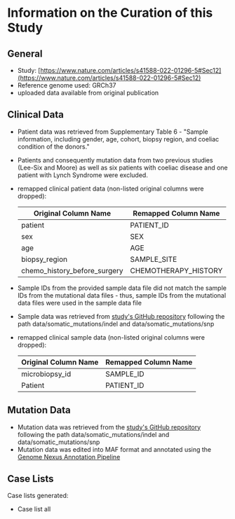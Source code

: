 # **Information on the Curation of this Study**

## General
* Study: [https://www.nature.com/articles/s41588-022-01296-5#Sec12](https://www.nature.com/articles/s41588-022-01296-5#Sec12)
* Reference genome used: GRCh37
* uploaded data available from original publication

## Clinical Data
* Patient data was retrieved from Supplementary Table 6 - "Sample information, including gender, age, cohort, biopsy region, and coeliac condition of the donors."
* Patients and consequently mutation data from two previous studies (Lee-Six and Moore) as well as six patients with coeliac disease and one patient with Lynch Syndrome were excluded.
* remapped clinical patient data (non-listed original columns were dropped):

  | Original Column Name | Remapped Column Name|
  |----------------------|---------------------|
  |patient		 |PATIENT_ID           |
  |sex                   |SEX                  |
  |age                   |AGE                  |
  |biopsy_region         |SAMPLE_SITE          |
  |chemo_history_before_surgery|CHEMOTHERAPY_HISTORY |
 
* Sample IDs from the provided sample data file did not match the sample IDs from the mutational data files - thus, sample IDs from the mutational data files were used in the sample data file
* Sample data was retrieved from [study's GitHub repository](https://github.com/YichenWang1/small_bowel) following the path data/somatic_mutations/indel and data/somatic_mutations/snp
* remapped clinical sample data (non-listed original columns were dropped):

  | Original Column Name | Remapped Column Name|
  |----------------------|---------------------|
  |microbiopsy_id        |SAMPLE_ID            |
  |Patient               |PATIENT_ID           |

 
## Mutation Data
  * Mutation data was retrieved from the [study's GitHub repository](https://github.com/YichenWang1/small_bowel) following the path data/somatic_mutations/indel and data/somatic_mutations/snp
  * Mutation data was edited into MAF format and annotated using the [Genome Nexus Annotation Pipeline](https://github.com/genome-nexus/genome-nexus-annotation-pipeline)

## Case Lists
Case lists generated:
* Case list all